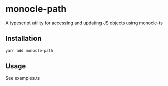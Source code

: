 # monocle-path
A typescript utility for accessing and updating JS objects using monocle-ts

## Installation
```sh
yarn add monocle-path
```

## Usage
See examples.ts
